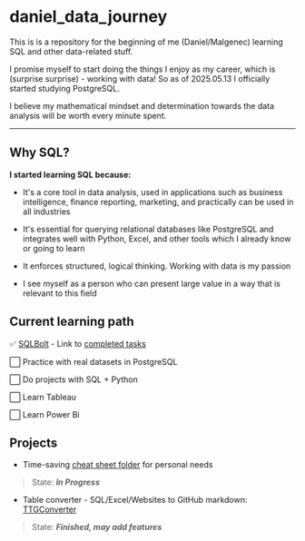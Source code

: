 # daniel_data_journey

This is is a repository for the beginning of me (Daniel/Malgenec) learning SQL and other data-related stuff.

I promise myself to start doing the things I enjoy as my career, which is (surprise surprise) - working with data! So as of 2025.05.13 I officially started studying PostgreSQL.

I believe my mathematical mindset and determination towards the data analysis will be worth every minute spent.
***

## Why SQL?

**I started learning SQL because:**

- It's a core tool in data analysis, used in applications such as business intelligence, finance reporting, marketing, and practically can be used in all industries
>
- It's essential for querying relational databases like PostgreSQL and integrates well with Python, Excel, and other tools which I already know or going to learn
>
- It enforces structured, logical thinking. Working with data is my passion
>
- I see myself as a person who can present large value in a way that is relevant to this field

## Current learning path

:white_check_mark: [SQLBolt](https://sqlbolt.com/) - Link to [completed tasks](SQLBolt_Tasks/)

:white_large_square: Practice with real datasets in PostgreSQL

:white_large_square: Do projects with SQL + Python

:white_large_square: Learn Tableau

:white_large_square: Learn Power Bi

## Projects

>
-  Time-saving [cheat sheet folder](cheat_sheet) for personal needs

> State: *__In Progress__* 
> 
-  Table converter - SQL/Excel/Websites to GitHub markdown: [TTGConverter](Python_Scripts/Table_To_Git_Markdown_Converter)

> State: *__Finished, may add features__*
